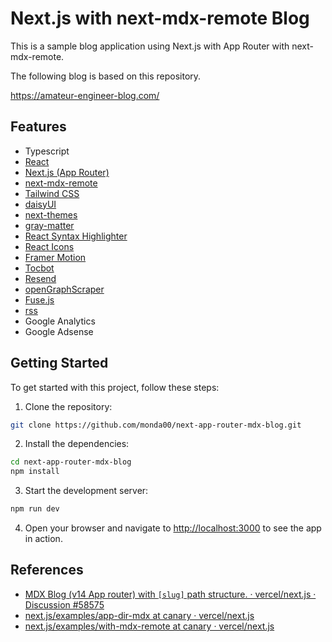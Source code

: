 # Next.js with next-mdx-remote Blog

This is a sample blog application using Next.js with App Router with next-mdx-remote.

The following blog is based on this repository.

https://amateur-engineer-blog.com/

## Features

- Typescript
- [React](https://react.dev/)
- [Next.js (App Router)](https://nextjs.org/docs)
- [next-mdx-remote](https://github.com/hashicorp/next-mdx-remote)
- [Tailwind CSS](https://tailwindcss.com/)
- [daisyUI](https://daisyui.com/)
- [next-themes](https://github.com/pacocoursey/next-themes)
- [gray-matter](https://github.com/jonschlinkert/gray-matter)
- [React Syntax Highlighter](https://github.com/react-syntax-highlighter/react-syntax-highlighter)
- [React Icons](https://react-icons.github.io/react-icons/)
- [Framer Motion](https://www.framer.com/motion/)
- [Tocbot](https://tscanlin.github.io/tocbot/)
- [Resend](https://resend.com/docs/introduction)
- [openGraphScraper](https://github.com/jshemas/openGraphScraper)
- [Fuse.js](https://www.fusejs.io/)
- [rss](https://github.com/dylang/node-rss)
- Google Analytics
- Google Adsense

## Getting Started

To get started with this project, follow these steps:

1. Clone the repository:

```bash
git clone https://github.com/monda00/next-app-router-mdx-blog.git
```

2. Install the dependencies:

```bash
cd next-app-router-mdx-blog
npm install
```

3. Start the development server:

```bash
npm run dev
```

4. Open your browser and navigate to [http://localhost:3000](http://localhost:3000) to see the app in action.

## References

- [MDX Blog (v14 App router) with `[slug]` path structure. · vercel/next.js · Discussion #58575](https://github.com/vercel/next.js/discussions/58575)
- [next.js/examples/app-dir-mdx at canary · vercel/next.js](https://github.com/vercel/next.js/tree/canary/examples/app-dir-mdx)
- [next.js/examples/with-mdx-remote at canary · vercel/next.js](https://github.com/vercel/next.js/tree/canary/examples/with-mdx-remote)
